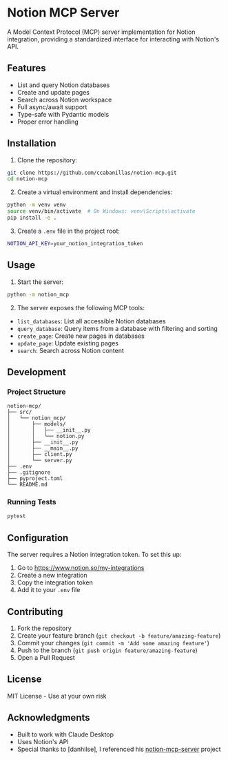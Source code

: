 # Notion MCP Server

A Model Context Protocol (MCP) server implementation for Notion integration, providing a standardized interface for interacting with Notion's API.

## Features

- List and query Notion databases
- Create and update pages
- Search across Notion workspace
- Full async/await support
- Type-safe with Pydantic models
- Proper error handling

## Installation

1. Clone the repository:
```bash
git clone https://github.com/ccabanillas/notion-mcp.git
cd notion-mcp
```

2. Create a virtual environment and install dependencies:
```bash
python -m venv venv
source venv/bin/activate  # On Windows: venv\Scripts\activate
pip install -e .
```

3. Create a `.env` file in the project root:
```bash
NOTION_API_KEY=your_notion_integration_token
```

## Usage

1. Start the server:
```bash
python -m notion_mcp
```

2. The server exposes the following MCP tools:

- `list_databases`: List all accessible Notion databases
- `query_database`: Query items from a database with filtering and sorting
- `create_page`: Create new pages in databases
- `update_page`: Update existing pages
- `search`: Search across Notion content

## Development

### Project Structure

```
notion-mcp/
├── src/
│   └── notion_mcp/
│       ├── models/
│       │   ├── __init__.py
│       │   └── notion.py
│       ├── __init__.py
│       ├── __main__.py
│       ├── client.py
│       └── server.py
├── .env
├── .gitignore
├── pyproject.toml
└── README.md
```

### Running Tests

```bash
pytest
```

## Configuration

The server requires a Notion integration token. To set this up:

1. Go to https://www.notion.so/my-integrations
2. Create a new integration
3. Copy the integration token
4. Add it to your `.env` file

## Contributing

1. Fork the repository
2. Create your feature branch (`git checkout -b feature/amazing-feature`)
3. Commit your changes (`git commit -m 'Add some amazing feature'`)
4. Push to the branch (`git push origin feature/amazing-feature`)
5. Open a Pull Request

## License

MIT License - Use at your own risk

## Acknowledgments

- Built to work with Claude Desktop
- Uses Notion's API
- Special thanks to [danhilse], I referenced his [notion-mcp-server](https://github.com/danhilse/notion-mcp-server) project
